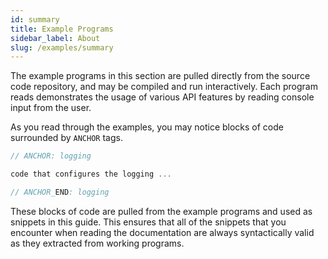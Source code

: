 ```yaml
---
id: summary
title: Example Programs
sidebar_label: About
slug: /examples/summary
---
```


The example programs in this section are pulled directly from the source code repository, and may be compiled and run interactively. Each program reads
demonstrates the usage of various API features by reading console input from the user.

As you read through the examples, you may notice blocks of code surrounded by `ANCHOR` tags.

```c
// ANCHOR: logging

code that configures the logging ...

// ANCHOR_END: logging
```

These blocks of code are pulled from the example programs and used as snippets in this guide. This ensures that all of the snippets
that you encounter when reading the documentation are always syntactically valid as they extracted from working programs.



